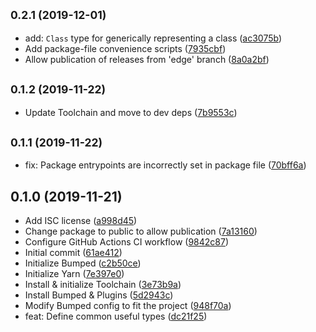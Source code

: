 ## <small>0.2.1 (2019-12-01)</small>

* add: `Class` type for generically representing a class ([ac3075b](https://github.com/skypilotcc/common-types/commit/ac3075b))
* Add package-file convenience scripts ([7935cbf](https://github.com/skypilotcc/common-types/commit/7935cbf))
* Allow publication of releases from 'edge' branch ([8a0a2bf](https://github.com/skypilotcc/common-types/commit/8a0a2bf))



## <small>0.1.2 (2019-11-22)</small>

* Update Toolchain and move to dev deps ([7b9553c](https://github.com/skypilotcc/common-types/commit/7b9553c))



## <small>0.1.1 (2019-11-22)</small>

* fix: Package entrypoints are incorrectly set in package file ([70bff6a](https://github.com/skypilotcc/common-types/commit/70bff6a))



## 0.1.0 (2019-11-21)

* Add ISC license ([a998d45](https://github.com/skypilotcc/common-types/commit/a998d45))
* Change package to public to allow publication ([7a13160](https://github.com/skypilotcc/common-types/commit/7a13160))
* Configure GitHub Actions CI workflow ([9842c87](https://github.com/skypilotcc/common-types/commit/9842c87))
* Initial commit ([61ae412](https://github.com/skypilotcc/common-types/commit/61ae412))
* Initialize Bumped ([c2b50ce](https://github.com/skypilotcc/common-types/commit/c2b50ce))
* Initialize Yarn ([7e397e0](https://github.com/skypilotcc/common-types/commit/7e397e0))
* Install & initialize Toolchain ([3e73b9a](https://github.com/skypilotcc/common-types/commit/3e73b9a))
* Install Bumped & Plugins ([5d2943c](https://github.com/skypilotcc/common-types/commit/5d2943c))
* Modify Bumped config to fit the project ([948f70a](https://github.com/skypilotcc/common-types/commit/948f70a))
* feat: Define common useful types ([dc21f25](https://github.com/skypilotcc/common-types/commit/dc21f25))



